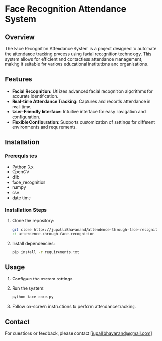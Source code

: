# Face Recognition Attendance System

## Overview

The Face Recognition Attendance System is a project designed to automate the attendance tracking process using facial recognition technology. This system allows for efficient and contactless attendance management, making it suitable for various educational institutions and organizations.

## Features

- **Facial Recognition:** Utilizes advanced facial recognition algorithms for accurate identification.
- **Real-time Attendance Tracking:** Captures and records attendance in real-time.
- **User-Friendly Interface:** Intuitive interface for easy navigation and configuration.
- **Flexible Configuration:** Supports customization of settings for different environments and requirements.

## Installation

### Prerequisites

- Python 3.x
- OpenCV
- dlib
- face_recognition
- numpy
- csv
- date time

### Installation Steps

1. Clone the repository:

    ```bash
    git clone https://jupalliBhavanand/attendence-through-face-recognition
    cd attendence-through-face-recognition
    ```

2. Install dependencies:

    ```bash
    pip install -r requirements.txt
    ```


## Usage

1. Configure the system settings

2. Run the system:

    ```bash
    python face code.py
    ```

3. Follow on-screen instructions to perform attendance tracking.





## Contact

For questions or feedback, please contact [jupallibhavanand@gmail.com]

